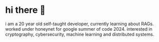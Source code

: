 # hi there 👋
i am a 20 year old self-taught developer, currently learning about RAGs. worked under honeynet for google summer of code 2024. interested in cryptography, cybersecurity, machine learning and distributed systems.
